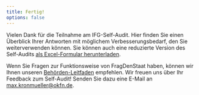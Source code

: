 ```yaml
---
title: Fertig!
options: false
---
```


Vielen Dank für die Teilnahme am IFG-Self-Audit. Hier finden Sie einen Überblick Ihrer Antworten mit möglichem Verbesserungsbedarf, den Sie weiterverwenden können. Sie können auch eine reduzierte Version des Self-Audits [als Excel-Formular herunterladen](https://okfde.github.io/ifg-self-audit/questionnaire.xlsx).

Wenn Sie Fragen zur Funktionsweise von FragDenStaat haben, können wir Ihnen unseren [Behörden-Leitfaden](https://media.frag-den-staat.de/files/media/main/1c/0a/1c0aa5f6-28b8-4fa9-b71b-f2675dc8553d/fds-leitfaden.pdf) empfehlen. Wir freuen uns über Ihr Feedback zum Self-Audit! Senden Sie dazu eine E-Mail an max.kronmueller@okfn.de.
